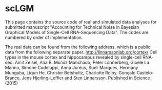 # scLGM

This page contains the source code of real and simulated data analyses for submitted manuscript "Accounting for Technical Noise in Bayesian Graphical Models of Single-Cell RNA-Sequencing Data". The codes are numbered by order of implementation.

The real data can be found from the following address, which is a public data from the following separate paper.
http://linnarssonlab.org/cortex/
Cell types in the mouse cortex and hippocampus revealed by single-cell RNA-seq. Amit Zeisel, Ana B. Muñoz Manchado, Peter Lönnerberg, Gioele La Manno, Simone Codeluppi, Anna Juréus, Sueli Marques, Hermany Munguba, Liqun He, Christer Betsholtz, Charlotte Rolny, Gonçalo Castelo-Branco, Jens Hjerling-Leffler and Sten Linnarsson. Published in Science (2015)
